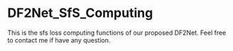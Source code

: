 # DF2Net_SfS_Computing
This is the sfs loss computing functions of our proposed DF2Net. Feel free to contact me if have any question.
